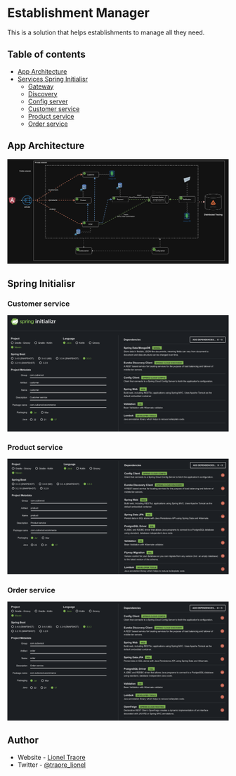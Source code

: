 # Establishment Manager

This is a solution that helps establishments to manage all they need.

## Table of contents

- [App Architecture](#app-architecture)
- [Services Spring Initialisr](#spring-initialisr)
  - [Gateway](#gateway)
  - [Discovery](#discovery)
  - [Config server](#config)
  - [Customer service](#customer)
  - [Product service](#product)
  - [Order service](#order)

## App Architecture

![](./diagrams/global-architecture.png)

## Spring Initialisr


### Customer service

![](./diagrams/customer-sb-generator.png)

### Product service

![](./diagrams/product-sb-generator.png)

### Order service

![](./diagrams/order-sb-generator.png)

## Author

- Website - [Lionel Traore](https://lioneltraore.com)
- Twitter - [@traore_lionel](https://www.twitter.com/traore_lionel)
